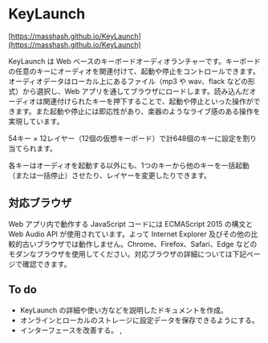 # KeyLaunch #
[https://masshash.github.io/KeyLaunch](https://masshash.github.io/KeyLaunch)

KeyLaunch は Web ベースのキーボードオーディオランチャーです。キーボードの任意のキーにオーディオを関連付けて、起動や停止をコントロールできます。オーディオデータはローカル上にあるファイル（mp3 や wav、flack などの形式）から選択し、Web アプリを通してブラウザにロードします。読み込んだオーディオは関連付けられたキーを押下することで、起動や停止といった操作ができます。また起動や停止には即応性があり、楽器のようなライブ感のある操作を実現しています。

54キー × 12レイヤー（12個の仮想キーボード）で計648個のキーに設定を割り当てられます。

各キーはオーディオを起動する以外にも、1つのキーから他のキーを一括起動（または一括停止）させたり、レイヤーを変更したりできます。

## 対応ブラウザ ##
Web アプリ内で動作する JavaScript コードには ECMAScript 2015 の構文と Web Audio API が使用されています。よって Internet Explorer 及びその他の比較的古いブラウザでは動作しません。Chrome、Firefox、Safari、Edge などのモダンなブラウザを使用してください。対応ブラウザの詳細については下記ページで確認できます。

## To do ##
- KeyLaunch の詳細や使い方などを説明したドキュメントを作成。
- オンラインとローカルのストレージに設定データを保存できるようにする。
- インターフェースを改善する。
,
